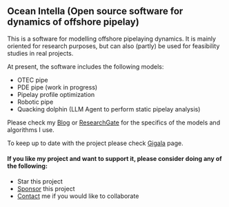## Ocean Intella (Open source software for dynamics of offshore pipelay)

This is a software for modelling offshore pipelaying dynamics. It is mainly oriented for research purposes, but can also (partly) be used for feasibility studies in real projects.  

At present, the software includes the following models:
* OTEC pipe 
* PDE pipe (work in progress)
* Pipelay profile optimization
* Robotic pipe
* Quacking dolphin (LLM Agent to perform static pipelay analysis)

Please check my [Blog](https://gigatskhondia.medium.com/) or [ResearchGate](https://www.researchgate.net/profile/Giorgi-Tskhondia) for the specifics of the models and algorithms I use. 

To keep up to date with the project please check [Gigala](https://gigala.io/) page. 

#### If you like my project and want to support it, please consider doing any of the following: ####
* Star this project
* [Sponsor](https://www.paypal.me/gigatskhondia) this project 
* [Contact](https://gigala.io/) me if you would like to collaborate
